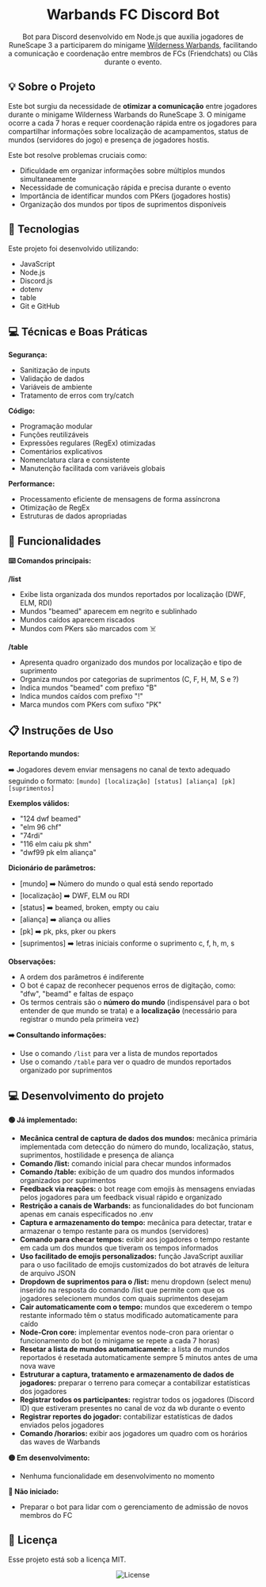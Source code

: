<h1 align="center"> Warbands FC Discord Bot </h1>

<p align="center">
Bot para Discord desenvolvido em Node.js que auxilia jogadores de RuneScape 3 a participarem do minigame <a href="https://runescape.wiki/w/Wilderness_Warbands" target="_blank">Wilderness Warbands</a>, facilitando a comunicação e coordenação entre membros de FCs (Friendchats) ou Clãs durante o evento.
</p>

## 💡 Sobre o Projeto

Este bot surgiu da necessidade de **otimizar a comunicação** entre jogadores durante o minigame Wilderness Warbands do RuneScape 3. O minigame ocorre a cada 7 horas e requer coordenação rápida entre os jogadores para compartilhar informações sobre localização de acampamentos, status de mundos (servidores do jogo) e presença de jogadores hostis.

Este bot resolve problemas cruciais como:

- Dificuldade em organizar informações sobre múltiplos mundos simultaneamente
- Necessidade de comunicação rápida e precisa durante o evento
- Importância de identificar mundos com PKers (jogadores hostis)
- Organização dos mundos por tipos de suprimentos disponíveis

## 🚀 Tecnologias

Este projeto foi desenvolvido utilizando:

- JavaScript
- Node.js
- Discord.js
- dotenv
- table
- Git e GitHub

## 💻 Técnicas e Boas Práticas

**Segurança:**

- Sanitização de inputs
- Validação de dados
- Variáveis de ambiente
- Tratamento de erros com try/catch

**Código:**

- Programação modular
- Funções reutilizáveis
- Expressões regulares (RegEx) otimizadas
- Comentários explicativos
- Nomenclatura clara e consistente
- Manutenção facilitada com variáveis globais

**Performance:**

- Processamento eficiente de mensagens de forma assíncrona
- Otimização de RegEx
- Estruturas de dados apropriadas

## 🤖 Funcionalidades

**⌨️ Comandos principais:**

**/list**

- Exibe lista organizada dos mundos reportados por localização (DWF, ELM, RDI)
- Mundos "beamed" aparecem em negrito e sublinhado
- Mundos caídos aparecem riscados
- Mundos com PKers são marcados com ☠️

**/table**

- Apresenta quadro organizado dos mundos por localização e tipo de suprimento
- Organiza mundos por categorias de suprimentos (C, F, H, M, S e ?)
- Indica mundos "beamed" com prefixo "B"
- Indica mundos caídos com prefixo "!"
- Marca mundos com PKers com sufixo "PK"

## 📋 Instruções de Uso

**Reportando mundos:**

➡️ Jogadores devem enviar mensagens no canal de texto adequado seguindo o formato:
`[mundo] [localização] [status] [aliança] [pk] [suprimentos]`

**Exemplos válidos:**

- "124 dwf beamed"
- "elm 96 chf"
- "74rdi"
- "116 elm caiu pk shm"
- "dwf99 pk elm aliança"

**Dicionário de parâmetros:**

- [mundo] ➡️ Número do mundo o qual está sendo reportado
- [localização] ➡️ DWF, ELM ou RDI
- [status] ➡️ beamed, broken, empty ou caiu
- [aliança] ➡️ aliança ou allies
- [pk] ➡️ pk, pks, pker ou pkers
- [suprimentos] ➡️ letras iniciais conforme o suprimento c, f, h, m, s

**Observações:**

- A ordem dos parâmetros é indiferente
- O bot é capaz de reconhecer pequenos erros de digitação, como: "dfw", "beamd" e faltas de espaço
- Os termos centrais são o **número do mundo** (indispensável para o bot entender de que mundo se trata) e a **localização** (necessário para registrar o mundo pela primeira vez)

**➡️ Consultando informações:**

- Use o comando `/list` para ver a lista de mundos reportados
- Use o comando `/table` para ver o quadro de mundos reportados organizado por suprimentos

## 💻 Desenvolvimento do projeto

**🟢 Já implementado:**

- **Mecânica central de captura de dados dos mundos:** mecânica primária implementada com detecção do número do mundo, localização, status, suprimentos, hostilidade e presença de aliança
- **Comando /list:** comando inicial para checar mundos informados
- **Comando /table:** exibição de um quadro dos mundos informados organizados por suprimentos
- **Feedback via reações:** o bot reage com emojis às mensagens enviadas pelos jogadores para um feedback visual rápido e organizado
- **Restrição a canais de Warbands:** as funcionalidades do bot funcionam apenas em canais especificados no .env
- **Captura e armazenamento do tempo:** mecânica para detectar, tratar e armazenar o tempo restante para os mundos (servidores)
- **Comando para checar tempos:** exibir aos jogadores o tempo restante em cada um dos mundos que tiveram os tempos informados
- **Uso facilitado de emojis personalizados:** função JavaScript auxiliar para o uso facilitado de emojis customizados do bot através de leitura de arquivo JSON
- **Dropdown de suprimentos para o /list:** menu dropdown (select menu) inserido na resposta do comando /list que permite com que os jogadores selecionem mundos com quais suprimentos desejam
- **Cair automaticamente com o tempo:** mundos que excederem o tempo restante informado têm o status modificado automaticamente para caído
- **Node-Cron core:** implementar eventos node-cron para orientar o funcionamento do bot (o minigame se repete a cada 7 horas)
- **Resetar a lista de mundos automaticamente:** a lista de mundos reportados é resetada automaticamente sempre 5 minutos antes de uma nova wave
- **Estruturar a captura, tratamento e armazenamento de dados de jogadores:** preparar o terreno para começar a contabilizar estatísticas dos jogadores
- **Registrar todos os participantes:** registrar todos os jogadores (Discord ID) que estiveram presentes no canal de voz da wb durante o evento
- **Registrar reportes do jogador:** contabilizar estatísticas de dados enviados pelos jogadores
- **Comando /horarios:** exibir aos jogadores um quadro com os horários das waves de Warbands

**🟡 Em desenvolvimento:**

- Nenhuma funcionalidade em desenvolvimento no momento

**🔴 Não iniciado:**

- Preparar o bot para lidar com o gerenciamento de admissão de novos membros do FC

## 🧾 Licença

Esse projeto está sob a licença MIT.

<p align="center">
  <img alt="License" src="https://img.shields.io/static/v1?label=license&message=MIT&color=49AA26&labelColor=000000">
</p>
